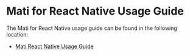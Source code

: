 # Mati for React Native Usage Guide

The Mati for React Native usage guide can be found in the following location:
* [Mati React Native Usage Guide](docs/mati-reactNative.md)
